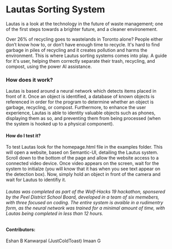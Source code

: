 # Lautas Sorting System
Lautas is a look at the technology in the future of waste management; one of the first steps towards a brighter future, and a cleaner environement.

Over 26% of recycling goes to wastelands in Toronto alone? People either don’t know how to, or don’t have enough time to recycle. It's hard to find garbage in piles of recycling and it creates pollution and harms the environment. This is where Lautus sorting systems comes into play. A guide for it's user, helping them correctly separate their trash, recycling, and compost, using the power AI assistance.

### How does it work?
Lautas is based around a neural network which detects items placed in front of it. Once an object is identified, a database of known objects is referenced in order for the program to determine whether an object is garbage, recycling, or compost. Furthermore, to enhance the user experience, Lautas is able to identity valuable objects such as phones, displaying them as so, and preventing them from being processed (when the system is hooked up to a physical component).

#### How do I test it?
To test Lautas look for the homepage.html file in the examples folder. This will open a website, based on Semantic-UI, detailing the Lautus system. Scroll down to the bottom of the page and allow the website access to a connected video device. Once video appears on the screen, wait for the system to initialze (you will know that it has when you see text appear on the detection box). Now, simply hold an object in front of the camera and wait for Lautus to identifiy it.

###### Lautas was completed as part of the Wolf-Hacks 19 hackathon, sponsered by the Peel District School Board, developed in a team of six memebers, with three focused on coding. The entire system is avaible in a rudimentry form, as the neural network was trained for a minimal amount of time, with Lautas being completed in less than 12 hours.

#### Contributors:
Eshan B
Kanwarpal (JustColdToast)
Imaan G

